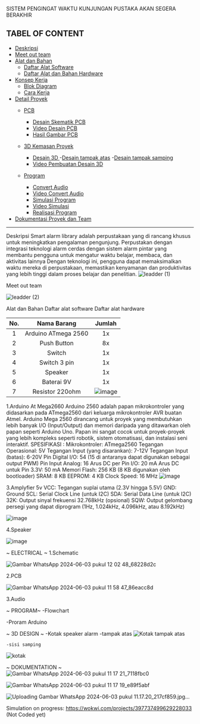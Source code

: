 SISTEM PENGINGAT WAKTU KUNJUNGAN PUSTAKA AKAN SEGERA BERAKHIR 

## TABEL OF CONTENT
- [Deskripsi](#Deskripsi)
- [Meet out team](#Meet-our-team)
- [Alat dan Bahan](#Alat-dan-Bahan)
  - [Daftar Alat Software](#Daftar-Alat-Software)
  - [Daftar Alat dan Bahan Hardware](#Daftar-Alat-dan-Bahan-Hardware)
- [Konsep Kerja](#Konsep-Kerja)
  - [Blok Diagram](#Blok-Diagram)
  - [Cara Kerja](#Cara-Kerja)
- [Detail Proyek](#Detail-Proyek)
  - [PCB](#PCB)
    - [Desain Skematik PCB](#Desain-Skematik-PCB)
    - [Video Desain PCB](#Video-Desain-PCB)
    - [Hasil Gambar PCB](#Hasil-Gambar-PCB)
  - [3D Kemasan Proyek](#3D-Kemasan-Proyek)
    - [Desain 3D ](#Desain-3D-Case-Arduino)
          -[Desain tampak atas](#Desain-tampak-atas)
          -[Desain tampak samping](#Desain-tampak-samping) 
    - [Video Pembuatan Desain 3D](#Video-Pembuatan-Desain-3D)
  
  - [Program](#Program)
    - [Convert Audio](#Convert-Audio)
    - [Video Convert Audio](#Video-Convert-Audio)
    - [Simulasi Program](#Simulasi-Program)
    - [Video Simulasi](#Video-Simulasi)
    - [Realisasi Program](#Realisasi-Program)
- [Dokumentasi Proyek dan Team](#Dokumentasi-Proyek-dan-Team)
________________________________________________________________________________________________________________________________________________________________________________________________________________________________________________________
Deskripsi 
    Smart alarm library adalah perpustakaan yang di rancang khusus untuk meningkatkan pengalaman pengunjung. 
  Perpustakan dengan  integrasi teknologi alarm cerdas dengan sistem alarm pintar yang membantu pengguna untuk mengatur 
  waktu belajar, membaca, dan aktivitas lainnya Dengan teknologi ini, pengguna dapat memaksimalkan waktu mereka di 
  perpustakaan, memastikan kenyamanan dan produktivitas yang lebih tinggi dalam proses belajar dan penelitian.
  ![leadder (1)](https://github.com/miqbal483/LIBRARY/assets/168562250/7a54e567-f1b1-40a2-a387-f03c54a57625)

Meet out team

![leadder (2)](https://github.com/miqbal483/LIBRARY/assets/168562250/2e7cfa9a-6211-471e-ae5d-5f4e03df4095)

Alat dan Bahan
Daftar alat software
Daftar alat hardware

| No.  | Nama Barang  | Jumlah  |
| :------------: | :------------: | :------------: |
| 1  | Arduino ATmega 2560  | 1x  |
| 2  | Push Button  | 8x  |
| 3  |  Switch  | 1x  |
| 4  |  Switch 3 pin |  1x |
| 5  |  Speaker | 1x  |
| 6  | Baterai 9V  |  1x |
| 7  | Resistor 220ohm |  ![image](https://github.com/miqbal483/LIBRARY/assets/168562250/0711aa7e-5811-41ec-bec8-4b6855569a6d) |


1.Arduino At Mega2660 
    Arduino 2560 adalah papan mikrokontroler yang didasarkan pada ATmega2560 dari keluarga mikrokontroler AVR buatan Atmel. Arduino Mega 2560 dirancang untuk proyek yang membutuhkan lebih banyak I/O (Input/Output) dan memori daripada yang ditawarkan oleh papan seperti Arduino Uno. Papan ini sangat cocok untuk proyek-proyek yang lebih kompleks seperti robotik, sistem otomatisasi, dan instalasi seni interaktif.
SPESIFIKASI :
Mikrokontroler: ATmega2560
Tegangan Operasional: 5V
Tegangan Input (yang disarankan): 7-12V
Tegangan Input (batas): 6-20V
Pin Digital I/O: 54 (15 di antaranya dapat digunakan sebagai output PWM)
Pin Input Analog: 16
Arus DC per Pin I/O: 20 mA
Arus DC untuk Pin 3.3V: 50 mA
Memori Flash: 256 KB (8 KB digunakan oleh bootloader)
SRAM: 8 KB
EEPROM: 4 KB
Clock Speed: 16 MHz
![image](https://github.com/miqbal483/LIBRARY/assets/168562250/0711aa7e-5811-41ec-bec8-4b6855569a6d)

3.Amplyfier 5v
VCC: Tegangan suplai utama (2.3V hingga 5.5V)
GND: Ground
SCL: Serial Clock Line (untuk I2C)
SDA: Serial Data Line (untuk I2C)
32K: Output sinyal frekuensi 32.768kHz (opsional)
SQW: Output gelombang persegi yang dapat diprogram (1Hz, 1.024kHz, 4.096kHz, atau 8.192kHz)

![image](https://github.com/miqbal483/LIBRARY/assets/168562250/8368f4d1-7b34-4e7c-9449-11afbd0c5c05)

4.Speaker 

![image](https://github.com/miqbal483/LIBRARY/assets/168562250/72f4a45b-7a37-448d-b3e9-5a3c2bc9cf35)


~ ELECTRICAL ~
1.Schematic
    
![Gambar WhatsApp 2024-06-03 pukul 12 02 48_68228d2c](https://github.com/miqbal483/LIBRARY/assets/168562250/2e360a24-c0e3-4003-a24e-45df6792fead)


2.PCB

![Gambar WhatsApp 2024-06-03 pukul 11 58 47_86eacc8d](https://github.com/miqbal483/LIBRARY/assets/168562250/fc2609dd-e876-4617-b39c-f6000f0c141e)


    
3.Audio
    

~ PROGRAM~
-Flowchart

-Proram Arduino 

~ 3D DESIGN ~
-Kotak speaker alarm 
    -tampak atas 
![Kotak tampak atas](https://github.com/miqbal483/LIBRARY/assets/168562250/275495f9-fb51-403c-a9c0-783796a31f21)

    -sisi samping   
![kotak ](https://github.com/miqbal483/LIBRARY/assets/168562250/b82037cd-8f78-457e-8ede-f791671e7f0b)

~ DOKUMENTATION ~
![Gambar WhatsApp 2024-06-03 pukul 11 17 21_7118fbc0](https://github.com/miqbal483/LIBRARY/assets/168562250/c767fbaa-ba4b-4872-812a-8215e6c8b147)

![Gambar WhatsApp 2024-06-03 pukul 11 17 19_e89f5abf](https://github.com/miqbal483/LIBRARY/assets/168562250/0b1a0052-255c-4d34-98d4-f8b1d160f69e)

![Uploading Gambar WhatsApp 2024-06-03 pukul 11.17.20_217cf859.jpg…]()

    


Simulation on progress:
https://wokwi.com/projects/397737499629228033 (Not Coded yet)
